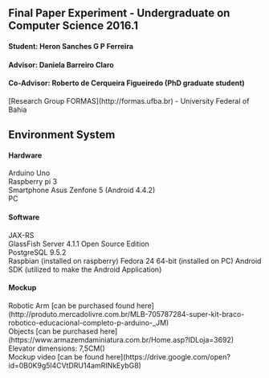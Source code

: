 <h2>Final Paper Experiment - Undergraduate on Computer Science 2016.1</h2>
<h4>Student: Heron Sanches G P Ferreira</h4>
<h4>Advisor: Daniela Barreiro Claro</h4>
<h4>Co-Advisor: Roberto de Cerqueira Figueiredo (PhD graduate student)</h4>
[Research Group FORMAS](http://formas.ufba.br) - University Federal of Bahia</h4>
<br>
<h2>Environment System</h2>
<h4>Hardware</h4>
Arduino Uno<br>
Raspberry pi 3<br>
Smartphone Asus Zenfone 5 (Android 4.4.2)<br>
PC<br>

<h4>Software</h4>
JAX-RS<br>
GlassFish Server 4.1.1 Open Source Edition<br>
PostgreSQL 9.5.2 <br>
Raspbian (installed on raspberry)
Fedora 24 64-bit (installed on PC)
Android SDK (utilized to make the Android Application)

<h4>Mockup</h4>
Robotic Arm [can be purchased found here](http://produto.mercadolivre.com.br/MLB-705787284-super-kit-braco-robotico-educacional-completo-p-arduino-_JM)
<br>Objects [can be purchased here](https://www.armazemdaminiatura.com.br/Home.asp?IDLoja=3692)
<br>Elevator dimensions: 7,5CM()
<br>Mockup video [can be found here](https://drive.google.com/open?id=0B0K9g5l4CVtDRU14amRINkEybG8)
